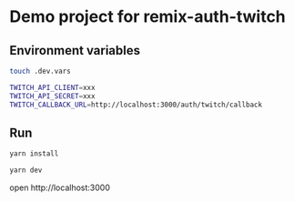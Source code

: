 # Demo project for remix-auth-twitch

## Environment variables

```sh
touch .dev.vars

TWITCH_API_CLIENT=xxx
TWITCH_API_SECRET=xxx
TWITCH_CALLBACK_URL=http://localhost:3000/auth/twitch/callback
```

## Run

```sh
yarn install

yarn dev
```

open http://localhost:3000
